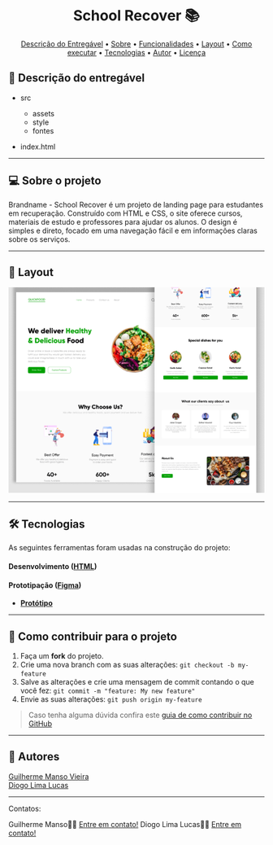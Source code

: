 <h1 align="center"> 
	  School Recover 📚
</h1>

<!-- ---------------------------------------------------------------------- -->

<!-- MODELO MENU DE NAVEGAÇÃO -->
<p align="center">
 <a href="#-Descrição-do-entregável">Descrição do Entregável</a> •
 <a href="#-sobre-o-projeto">Sobre</a> •
 <a href="#-funcionalidades">Funcionalidades</a> •
 <a href="#-layout">Layout</a> • 
 <a href="#-como-executar-o-projeto">Como executar</a> • 
 <a href="#-tecnologias">Tecnologias</a> • 
 <a href="#-autor">Autor</a> • 
 <a href="#user-content--licença">Licença</a>
</p>

<!-- ---------------------------------------------------------------------- -->

<!-- MODELO DE DESCRIÇÃO -->
## 📄 Descrição do entregável

<!-- EXEMPLO DE DESCRIÇÃO DE UM PROJETO: -->
- src
  - assets
  - style
  - fontes
    
- index.html 

---

<!-- ---------------------------------------------------------------------- -->

<!-- MODELO DESCRIÇÃO SOBRE O PROJETO: -->
## 💻 Sobre o projeto

<!-- EXPLICA O MOTIVO DO PROJETO -->
Brandname - School Recover é um projeto de landing page para estudantes em recuperação. Construído com HTML e CSS, o site oferece cursos, materiais de estudo e professores para ajudar os alunos. O design é simples e direto, focado em uma navegação fácil e em informações claras sobre os serviços.

---

<!-- ---------------------------------------------------------------------- -->

<!-- EXEMPLO DE LAYOUT: -->
## 🎨 Layout

<!-- AQUI VOCÊ PASSA O CAMINHO DA IMAGEM -->
![Mobile1](https://github.com/guimanso/quickfood-landpage/blob/master/src/assets/images/tumb-git.png)

---

<!-- ---------------------------------------------------------------------- -->

<!-- MODELO DE TECNOLOGIAS -->
## 🛠 Tecnologias

As seguintes ferramentas foram usadas na construção do projeto:

#### **Desenvolvimento**  ([HTML](https://reactjs.org/)) 


#### **Prototipação** ([Figma](https://www.figma.com/))

- **[Protótipo]([[https://www.figma.com/file/J1zv4Q8hCFhxhuZE5XINxu/Prototipa%C3%A7%C3%A3o-desafio-Digitalk?t=9EYQVYnf9XIZWWZr-1](https://www.figma.com/design/bWnpWMcYLKGDAULz2BDZ2D/QuickFood-Landpage--Community-?node-id=0-1&p=f&t=EPGS4g2QAajCK3BX-0)](https://www.figma.com/design/PP80LYwLEUfKvqZx9OC5K9/School-Recover---html-website-template-for-school?node-id=2415-26437&p=f&t=JWJgHAK93vPO8ljv-0))**

---

<!-- ---------------------------------------------------------------------- -->

<!-- MODELO DE COMO CONTRIBUIR PARA O PROJETO -->
## 💪 Como contribuir para o projeto

1. Faça um **fork** do projeto.
2. Crie uma nova branch com as suas alterações: `git checkout -b my-feature`
3. Salve as alterações e crie uma mensagem de commit contando o que você fez: `git commit -m "feature: My new feature"`
4. Envie as suas alterações: `git push origin my-feature`
> Caso tenha alguma dúvida confira este [guia de como contribuir no GitHub](./CONTRIBUTING.md)

---

<!-- ---------------------------------------------------------------------- -->

<!-- MODELO DE AUTOR-->
## 🦸 Autores

<a href="https://br.linkedin.com/in/guimanso">
Guilherme Manso Vieira</a>
 <br />
 
<a href="(https://www.linkedin.com/in/diogolimadev/)">
Diogo Lima Lucas</a>
 <br />

---

<!-- ---------------------------------------------------------------------- -->
Contatos: 

Guilherme Manso👋🏽 [Entre em contato!](https://br.linkedin.com/in/guimanso)
Diogo Lima Lucas👋🏽 [Entre em contato!](https://www.linkedin.com/in/diogolimadev/)
